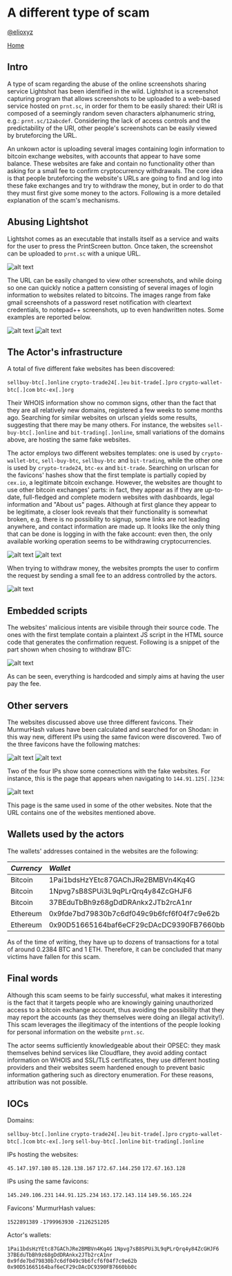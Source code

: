 # A different type of scam

[@elioxyz](https://twitter.com/elioxyz)

[Home](https://splashdot.github.io)

## Intro

A type of scam regarding the abuse of the online screenshots sharing service Lightshot has been identified in the wild. Lightshot is a screenshot capturing program that allows screenshots to be uploaded to a web-based service hosted on `prnt.sc`, in order for them to be easily shared: their URI is composed of a seemingly random seven characters alphanumeric string, e.g.: `prnt.sc/12abcdef`. Considering the lack of access controls and the predictability of the URI, other people's screenshots can be easily viewed by bruteforcing the URL.

An unkown actor is uploading several images containing login information to bitcoin exchange websites, with accounts that appear to have some balance. These websites are fake and contain no functionality other than asking for a small fee to confirm cryptocurrency withdrawals. The core idea is that people bruteforcing the website's URLs are going to find and log into these fake exchanges and try to withdraw the money, but in order to do that they must first give some money to the actors. Following is a more detailed explanation of the scam's mechanisms.

## Abusing Lightshot

Lightshot comes as an executable that installs itself as a service and waits for the user to press the PrintScreen button. Once taken, the screenshot can be uploaded to `prnt.sc` with a unique URL.

![alt text](https://raw.githubusercontent.com/splashdot/splashdot.github.io/master/scam1/images/lightshot_1.PNG)

The URL can be easily changed to view other screenshots, and while doing so one can quickly notice a pattern consisting of several images of login information to websites related to bitcoins. The images range from fake gmail screenshots of a password reset notification with cleartext credentials, to notepad++ screenshots, up to even handwritten notes. Some examples are reported below.

![alt text](https://raw.githubusercontent.com/splashdot/splashdot.github.io/master/scam1/images/fake_1.PNG)
![alt text](https://raw.githubusercontent.com/splashdot/splashdot.github.io/master/scam1/images/fake_2.PNG)

## The Actor's infrastructure

A total of five different fake websites has been discovered:

`sellbuy-btc[.]online`
`crypto-trade24[.]eu`
`bit-trade[.]pro`
`crypto-wallet-btc[.]com`
`btc-ex[.]org`

Their WHOIS information show no common signs, other than the fact that they are all relatively new domains, registered a few weeks to some months ago. Searching for similar websites on urlscan yields some results, suggesting that there may be many others. For instance, the websites `sell-buy-btc[.]online` and `bit-trading[.]online`, small variations of the domains above, are hosting the same fake websites.

The actor employs two different websites templates: one is used by `crypto-wallet-btc`, `sell-buy-btc`, `sellbuy-btc` and `bit-trading`, while the other one is used by `crypto-trade24`, `btc-ex` and `bit-trade`. Searching on urlscan for the favicons' hashes show that the first template is partially copied by `cex.io`, a legitimate bitcoin exchange. However, the websites are thought to use other bitcoin exchanges' parts: in fact, they appear as if they are up-to-date, full-fledged and complete modern websites with dashboards, legal information and "About us" pages. Although at first glance they appear to be legitimate, a closer look reveals that their functionality is somewhat broken, e.g. there is no possibility to signup, some links are not leading anywhere, and contact information are made up. It looks like the only thing that can be done is logging in with the fake account: even then, the only available working operation seems to be withdrawing cryptocurrencies.

![alt text](https://raw.githubusercontent.com/splashdot/splashdot.github.io/master/scam1/images/login_1.PNG)
![alt text](https://raw.githubusercontent.com/splashdot/splashdot.github.io/master/scam1/images/login_2.PNG)

When trying to withdraw money, the websites prompts the user to confirm the request by sending a small fee to an address controlled by the actors.

![alt text](https://raw.githubusercontent.com/splashdot/splashdot.github.io/master/scam1/images/confirm_1.PNG)

## Embedded scripts

The websites' malicious intents are visibile through their source code. The ones with the first template contain a plaintext JS script in the HTML source code that generates the confirmation request. Following is a snippet of the part shown when chosing to withdraw BTC:

![alt text](https://raw.githubusercontent.com/splashdot/splashdot.github.io/master/scam1/images/withdraw_1.PNG)

As can be seen, everything is hardcoded and simply aims at having the user pay the fee.

## Other servers

The websites discussed above use three different favicons. Their MurmurHash values have been calculated and searched for on Shodan: in this way new, different IPs using the same favicon were discovered. Two of the three favicons have the following matches:

![alt text](https://raw.githubusercontent.com/splashdot/splashdot.github.io/master/scam1/images/favicon_1.PNG)
![alt text](https://raw.githubusercontent.com/splashdot/splashdot.github.io/master/scam1/images/favicon_2.PNG)

Two of the four IPs show some connections with the fake websites. For instance, this is the page that appears when navigating to `144.91.125[.]234`:

![alt text](https://raw.githubusercontent.com/splashdot/splashdot.github.io/master/scam1/images/server_1.PNG)

This page is the same used in some of the other websites. Note that the URL contains one of the websites mentioned above.

## Wallets used by the actors

The wallets' addresses contained in the websites are the following:

| *Currency* | *Wallet*								      |
| :---       |    :---   								  |
| Bitcoin    | 1Pai1bdsHzYEtc87GAChJRe2BMBVn4Kq4G     	  | 
| Bitcoin    | 1Npvg7sB8SPUi3L9qPLrQrq4y84ZcGHJF6         |
| Bitcoin    | 37BEduTbBh9z68gDdDRAnkx2JTb2rcA1nr		  |
| Ethereum   | 0x9fde7bd79830b7c6df049c9b6fcf6f04f7c9e62b |
| Ethereum   | 0x90D51665164baf6eCF29cDAcDC9390FB7660bb0c |

As of the time of writing, they have up to dozens of transactions for a total of around 0.2384 BTC and 1 ETH. Therefore, it can be concluded that many victims have fallen for this scam.

## Final words

Although this scam seems to be fairly successful, what makes it interesting is the fact that it targets people who are knowingly gaining unauthorized access to a bitcoin exchange account, thus avoiding the possibility that they may report the accounts (as they themselves were doing an illegal activity!). This scam leverages the illegitimacy of the intentions of the people looking for personal information on the website `prnt.sc`.

The actor seems sufficiently knowledgeable about their OPSEC: they mask themselves behind services like Cloudflare, they avoid adding contact information on WHOIS and SSL/TLS certificates, they use different hosting providers and their websites seem hardened enough to prevent basic information gathering such as directory enumeration. For these reasons, attribution was not possible.

## IOCs

Domains:

`sellbuy-btc[.]online`
`crypto-trade24[.]eu`
`bit-trade[.]pro`
`crypto-wallet-btc[.]com`
`btc-ex[.]org`
`sell-buy-btc[.]online`
`bit-trading[.]online`

IPs hosting the websites:

`45.147.197.180`
`85.128.138.167`
`172.67.144.250`
`172.67.163.128`

IPs using the same favicons:

`145.249.106.231`
`144.91.125.234`
`163.172.143.114`
`149.56.165.224`

Favicons' MurmurHash values:

`1522891389`
`-1799963930`
`-2126251205`

Actor's wallets:

`1Pai1bdsHzYEtc87GAChJRe2BMBVn4Kq4G`
`1Npvg7sB8SPUi3L9qPLrQrq4y84ZcGHJF6`
`37BEduTbBh9z68gDdDRAnkx2JTb2rcA1nr`
`0x9fde7bd79830b7c6df049c9b6fcf6f04f7c9e62b`
`0x90D51665164baf6eCF29cDAcDC9390FB7660bb0c`